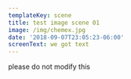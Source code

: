 ```yaml
---
templateKey: scene
title: test image scene 01
image: /img/chemex.jpg
date: '2018-09-07T23:05:23-06:00'
screenText: we got text
---
```

please do not modify this
